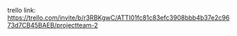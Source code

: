 trello link: https://trello.com/invite/b/r3RBKgwC/ATTI01fc81c83efc3908bbb4b37e2c9673d7CB45BAEB/projectteam-2
